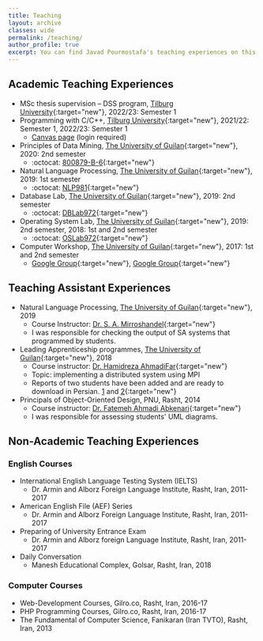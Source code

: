 ```yaml
---
title: Teaching
layout: archive
classes: wide
permalink: /teaching/
author_profile: true
excerpt: You can find Javad Pourmostafa's teaching experiences on this webpage.
---
```

## Academic Teaching Experiences
*   MSc thesis supervision – DSS program, [Tilburg University](https://www.tilburguniversity.edu/about/schools/tshd/departments/dca){:target="new"}, 2022/23: Semester 1
*   Programming with C/C++, [Tilburg University](https://www.tilburguniversity.edu/about/schools/tshd/departments/dca){:target="new"}, 2021/22: Semester 1, 2022/23: Semester 1
    *   [Canvas page](https://tilburguniversity.instructure.com/courses/8665) (login required)
*   Principles of Data Mining, [The University of Guilan](http://ce.guilan.ac.ir){:target="new"}, 2020: 2nd semester
    *   :octocat: [800879-B-6](*){:target="new"}
*   Natural Language Processing, [The University of Guilan](http://ce.guilan.ac.ir){:target="new"}, 2019: 1st semester
    *   :octocat: [NLP981](https://github.com/JoyeBright/NLP981){:target="new"}
*   Database Lab, [The University of Guilan](http://ce.guilan.ac.ir){:target="new"}, 2019: 2nd semester
    *   :octocat: [DBLab972](https://github.com/JoyeBright/DBLab){:target="new"}
*   Operating System Lab, [The University of Guilan](http://ce.guilan.ac.ir){:target="new"}, 2019: 2nd semester, 2018: 1st and 2nd semester
    *   :octocat: [OSLab972](https://github.com/JoyeBright/OSLab){:target="new"}
*   Computer Workshop, [The University of Guilan](http://ce.guilan.ac.ir){:target="new"}, 2017: 1st and 2nd semester
    *   <i class="fab fa-google"></i> [Google Group](https://groups.google.com/forum/#!forum/clab961){:target="new"}, <i class="fab fa-google"></i> [Google Group](https://groups.google.com/forum/#!forum/clab952){:target="new"}


## Teaching Assistant Experiences
*   Natural Language Processing, [The University of Guilan](http://ce.guilan.ac.ir){:target="new"}, 2019
    *   Course Instructor: [Dr. S. A. Mirroshandel](https://nlp.guilan.ac.ir/mirroshandel){:target="new"}
    *   I was responsible for checking the output of SA systems that programmed by students.
*   Leading Apprenticeship programmes, [The University of Guilan](http://ce.guilan.ac.ir){:target="new"}, 2018
    *   Course instructor: [Dr. Hamidreza AhmadiFar](https://staff.guilan.ac.ir/ahmadifar/){:target="new"}
    *   Topic: implementing a distributed system using MPI
    *   Reports of two students have been added and are ready to download in Persian. [1](/assets/files/apprenticeship-1.pdf) and [2](/assets/files/apprenticeship-2.pdf){:target="new"}
*   Principals of Object-Oriented Design, PNU, Rasht, 2014
    *   Course instructor: [Dr. Fatemeh Ahmadi Abkenari](https://www.researchgate.net/profile/Fatemeh_Ahmadi-Abkenari2){:target="new"}
    *   I was responsible for assessing students' UML diagrams.

## Non-Academic Teaching Experiences
### English Courses
*   International English Language Testing System (IELTS)
    *   Dr. Armin and Alborz Foreign Language Institute, Rasht, Iran, 2011-2017
*   American English File (AEF) Series
    *   Dr. Armin and Alborz Foreign Language Institute, Rasht, Iran, 2011-2017
*   Preparing of University Entrance Exam
    *   Dr. Armin and Alborz foreign Language Institute, Rasht, Iran, 2011-2017
*   Daily Conversation
    *   Manesh Educational Complex, Golsar, Rasht, Iran, 2018

### Computer Courses
*   Web-Development Courses, Gilro.co, Rasht, Iran, 2016-17
*   PHP Programming Courses, Gilro.co, Rasht, Iran, 2016-17
*   The Fundamental of Computer Science, Fanikaran (Iran TVTO), Rasht, Iran, 2013


